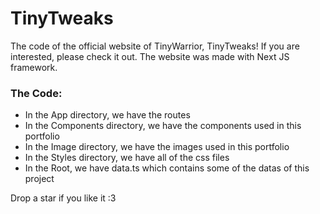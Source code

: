 # TinyTweaks

The code of the official website of TinyWarrior, TinyTweaks! If you are interested, please check it out. The website was made with Next JS framework.

### The Code:

-   In the App directory, we have the routes
-   In the Components directory, we have the components used in this portfolio
-   In the Image directory, we have the images used in this portfolio
-   In the Styles directory, we have all of the css files
-   In the Root, we have data.ts which contains some of the datas of this project

Drop a star if you like it :3
